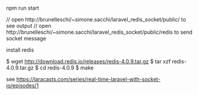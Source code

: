 npm run start


// open http://brunelleschi/~simone.sacchi/laravel_redis_socket/public/ to see output
// open http://brunelleschi/~simone.sacchi/laravel_redis_socket/public/redis to send socket message



install redis

$ wget http://download.redis.io/releases/redis-4.0.9.tar.gz
$ tar xzf redis-4.0.9.tar.gz
$ cd redis-4.0.9
$ make


see https://laracasts.com/series/real-time-laravel-with-socket-io/episodes/1